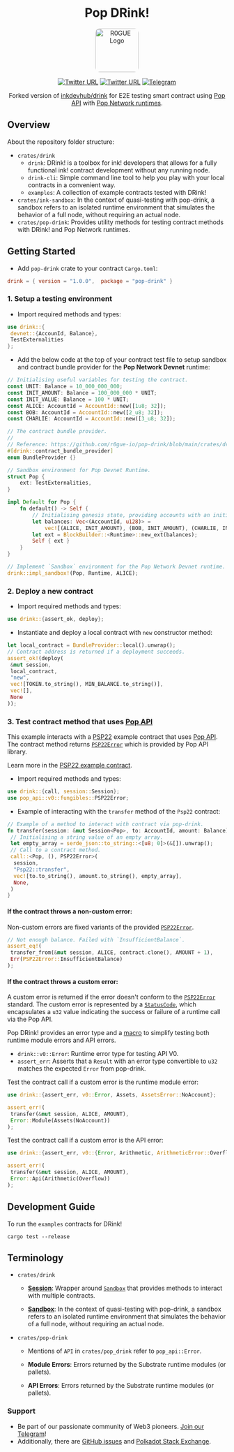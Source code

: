 <div align="center"> 
<h1>Pop DRink!</h1>

<a href="r0gue.io"><img width="100px" style="border-radius:10px;" src="https://github.com/user-attachments/assets/96830651-c3db-412a-9cb4-6fcd8ea6231b" alt="R0GUE Logo" /></a>

[![Twitter URL](https://img.shields.io/twitter/follow/Pop?style=social)](https://x.com/onpopio/)
[![Twitter URL](https://img.shields.io/twitter/follow/R0GUE?style=social)](https://twitter.com/gor0gue)
[![Telegram](https://img.shields.io/badge/Telegram-gray?logo=telegram)](https://t.me/onpopio)

Forked version of [inkdevhub/drink](https://github.com/inkdevhub/drink) for E2E testing smart contract using [Pop API](https://github.com/r0gue-io/pop-node/tree/main/pop-api) with [Pop Network runtimes](https://github.com/r0gue-io/pop-node/tree/main/runtime).

</div>

## Overview

About the repository folder structure:

- `crates/drink`
  - `drink`: DRink! is a toolbox for ink! developers that allows for a fully functional ink! contract development without any running node.
  - `drink-cli`: Simple command line tool to help you play with your local contracts in a convenient way.
  - `examples`: A collection of example contracts tested with DRink!
- `crates/ink-sandbox`: In the context of quasi-testing with pop-drink, a sandbox refers to an isolated runtime environment that simulates the behavior of a full node, without requiring an actual node.
- `crates/pop-drink`: Provides utility methods for testing contract methods with DRink! and Pop Network runtimes.

## Getting Started

- Add `pop-drink` crate to your contract `Cargo.toml`:

```toml
drink = { version = "1.0.0",  package = "pop-drink" }
```

### 1. Setup a testing environment

- Import required methods and types:

```rs
use drink::{
 devnet::{AccounId, Balance},
 TestExternalities
};
```

- Add the below code at the top of your contract test file to setup sandbox and contract bundle provider for the **Pop Network Devnet** runtime:

```rs
// Initialising useful variables for testing the contract.
const UNIT: Balance = 10_000_000_000;
const INIT_AMOUNT: Balance = 100_000_000 * UNIT;
const INIT_VALUE: Balance = 100 * UNIT;
const ALICE: AccountId = AccountId::new([1u8; 32]);
const BOB: AccountId = AccountId::new([2_u8; 32]);
const CHARLIE: AccountId = AccountId::new([3_u8; 32]);

// The contract bundle provider.
//
// Reference: https://github.com/r0gue-io/pop-drink/blob/main/crates/drink/drink/test-macro/src/lib.rs
#[drink::contract_bundle_provider]
enum BundleProvider {}

// Sandbox environment for Pop Devnet Runtime.
struct Pop {
	ext: TestExternalities,
}

impl Default for Pop {
	fn default() -> Self {
		// Initialising genesis state, providing accounts with an initial balance.
		let balances: Vec<(AccountId, u128)> =
			vec![(ALICE, INIT_AMOUNT), (BOB, INIT_AMOUNT), (CHARLIE, INIT_AMOUNT)];
		let ext = BlockBuilder::<Runtime>::new_ext(balances);
		Self { ext }
	}
}

// Implement `Sandbox` environment for the Pop Network Devnet runtime.
drink::impl_sandbox!(Pop, Runtime, ALICE);
```

### 2. Deploy a new contract

- Import required methods and types:

```rs
use drink::{assert_ok, deploy};
```

- Instantiate and deploy a local contract with `new` constructor method:

```rs
let local_contract = BundleProvider::local().unwrap();
// Contract address is returned if a deployment succeeds.
assert_ok!(deploy(
 &mut session,
 local_contract,
 "new",
 vec![TOKEN.to_string(), MIN_BALANCE.to_string()],
 vec![],
 None
));
```

### 3. Test contract method that uses [Pop API](https://github.com/r0gue-io/pop-node/tree/main/pop-api)

This example interacts with a [PSP22](https://github.com/w3f/PSPs/blob/master/PSPs/psp-22.md) example contract that uses [Pop API](https://github.com/r0gue-io/pop-node/tree/main/pop-api). The contract method returns [`PSP22Error`](https://github.com/r0gue-io/pop-node/blob/main/pop-api/src/v0/fungibles/errors.rs#L73C1-L73C22) which is provided by Pop API library.

Learn more in the [PSP22 example contract](https://github.com/r0gue-io/pop-node/blob/main/pop-api/examples/fungibles/lib.rs).

- Import required methods and types:

```rs
use drink::{call, session::Session};
use pop_api::v0::fungibles::PSP22Error;
```

- Example of interacting with the `transfer` method of the `Psp22` contract:

```rs
// Example of a method to interact with contract via pop-drink.
fn transfer(session: &mut Session<Pop>, to: AccountId, amount: Balance) -> Result<(), PSP22Error> {
 // Initialising a string value of an empty array.
 let empty_array = serde_json::to_string::<[u8; 0]>(&[]).unwrap();
 // Call to a contract method.
 call::<Pop, (), PSP22Error>(
  session,
  "Psp22::transfer",
  vec![to.to_string(), amount.to_string(), empty_array],
  None,
 )
}
```

#### If the contract throws a non-custom error:

Non-custom errors are fixed variants of the provided [`PSP22Error`](https://github.com/r0gue-io/pop-node/blob/main/pop-api/src/v0/fungibles/errors.rs#L73C1-L73C22).

```rs
// Not enough balance. Failed with `InsufficientBalance`.
assert_eq!(
 transfer_from(&mut session, ALICE, contract.clone(), AMOUNT + 1),
 Err(PSP22Error::InsufficientBalance)
);
```

#### If the contract throws a custom error:

A custom error is returned if the error doesn't conform to the [`PSP22Error`](https://github.com/r0gue-io/pop-node/blob/main/pop-api/src/v0/fungibles/errors.rs#L73C1-L73C22) standard.
The custom error is represented by a [`StatusCode`](https://github.com/r0gue-io/pop-node/blob/main/pop-api/src/lib.rs#L33), which encapsulates a `u32` value indicating the success or failure of a runtime call via the Pop API.

Pop DRink! provides an error type and a [macro](https://doc.rust-lang.org/book/ch19-06-macros.html) to simplify testing both runtime module errors and API errors.

- `drink::v0::Error`: Runtime error type for testing API V0.
- `assert_err`: Asserts that a `Result` with an error type convertible to `u32` matches the expected `Error` from pop-drink.

Test the contract call if a custom error is the runtime module error:

```rs
use drink::{assert_err, v0::Error, Assets, AssetsError::NoAccount};

assert_err!(
 transfer(&mut session, ALICE, AMOUNT),
 Error::Module(Assets(NoAccount))
);
```

Test the contract call if a custom error is the API error:

```rs
use drink::{assert_err, v0::{Error, Arithmetic, ArithmeticError::Overflow}};

assert_err!(
 transfer(&mut session, ALICE, AMOUNT),
 Error::Api(Arithmetic(Overflow))
);
```

## Development Guide

To run the `examples` contracts for DRink!

```
cargo test --release
```

## Terminology

- `crates/drink`

  - **[Session](https://github.com/r0gue-io/pop-drink/blob/main/crates/drink/drink/src/session.rs)**: Wrapper around [`Sandbox`](https://github.com/r0gue-io/pop-drink/blob/main/crates/ink-sandbox/src/lib.rs) that provides methods to interact with multiple contracts.

  - **[Sandbox](https://github.com/r0gue-io/pop-drink/blob/main/crates/ink-sandbox/src/lib.rs)**: In the context of quasi-testing with pop-drink, a sandbox refers to an isolated runtime environment that simulates the behavior of a full node, without requiring an actual node.

- `crates/pop-drink`

  - Mentions of `API` in `crates/pop_drink` refer to `pop_api::Error`.

  - **Module Errors**: Errors returned by the Substrate runtime modules (or pallets).

  - **API Errors**: Errors returned by the Substrate runtime modules (or pallets).

### Support

- Be part of our passionate community of Web3 pioneers. [Join our Telegram](https://t.me/onpopio)!
- Additionally, there are [GitHub issues](https://github.com/r0gue-io/pop-drink/issues) and
  [Polkadot Stack Exchange](https://polkadot.stackexchange.com/).

